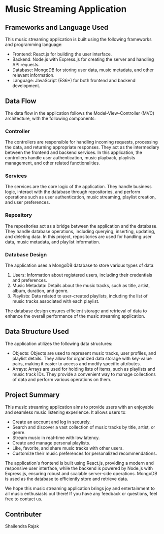 # Music Streaming Application

## Frameworks and Language Used

This music streaming application is built using the following frameworks and programming language:

- Frontend: React.js for building the user interface.
- Backend: Node.js with Express.js for creating the server and handling API requests.
- Database: MongoDB for storing user data, music metadata, and other relevant information.
- Language: JavaScript (ES6+) for both frontend and backend development.

## Data Flow

The data flow in the application follows the Model-View-Controller (MVC) architecture, with the following components:

### Controller

The controllers are responsible for handling incoming requests, processing the data, and returning appropriate responses. They act as the intermediary between the frontend and backend services. In this application, the controllers handle user authentication, music playback, playlists management, and other related functionalities.

### Services

The services are the core logic of the application. They handle business logic, interact with the database through repositories, and perform operations such as user authentication, music streaming, playlist creation, and user preferences.

### Repository

The repositories act as a bridge between the application and the database. They handle database operations, including querying, inserting, updating, and deleting data. In this project, repositories are used for handling user data, music metadata, and playlist information.

### Database Design

The application uses a MongoDB database to store various types of data:

1. Users: Information about registered users, including their credentials and preferences.
2. Music Metadata: Details about the music tracks, such as title, artist, album, duration, and genre.
3. Playlists: Data related to user-created playlists, including the list of music tracks associated with each playlist.

The database design ensures efficient storage and retrieval of data to enhance the overall performance of the music streaming application.

## Data Structure Used

The application utilizes the following data structures:

- Objects: Objects are used to represent music tracks, user profiles, and playlist details. They allow for organized data storage with key-value pairs, making it easier to access and modify specific attributes.
- Arrays: Arrays are used for holding lists of items, such as playlists and music track IDs. They provide a convenient way to manage collections of data and perform various operations on them.

## Project Summary

This music streaming application aims to provide users with an enjoyable and seamless music listening experience. It allows users to:

- Create an account and log in securely.
- Search and discover a vast collection of music tracks by title, artist, or genre.
- Stream music in real-time with low latency.
- Create and manage personal playlists.
- Like, favorite, and share music tracks with other users.
- Customize their music preferences for personalized recommendations.

The application's frontend is built using React.js, providing a modern and responsive user interface, while the backend is powered by Node.js with Express.js, ensuring robust and scalable server-side operations. MongoDB is used as the database to efficiently store and retrieve data.

We hope this music streaming application brings joy and entertainment to all music enthusiasts out there! If you have any feedback or questions, feel free to contact us.
## Contributer 
Shailendra Rajak

